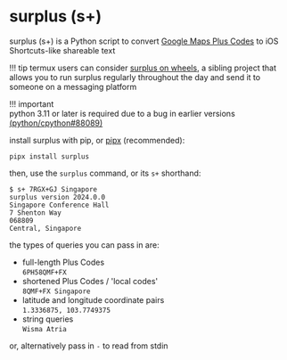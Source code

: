 # surplus (s+)

surplus (s+) is a Python script to convert [Google Maps Plus Codes](https://maps.google.com/pluscodes/)
to iOS Shortcuts-like shareable text

!!! tip
    termux users can consider [surplus on wheels](onwheels/index.md), a sibling project that allows
    you to run surplus regularly throughout the day and send it to someone on a messaging platform

!!! important  
    python 3.11 or later is required due to a bug in earlier versions
    [(python/cpython#88089)](https://github.com/python/cpython/issues/88089)

install surplus with pip, or [pipx](https://pipx.pypa.io/) (recommended):

```text
pipx install surplus
```

then, use the `surplus` command, or its `s+` shorthand:

```text
$ s+ 7RGX+GJ Singapore
surplus version 2024.0.0
Singapore Conference Hall
7 Shenton Way
068809
Central, Singapore
```

the types of queries you can pass in are:

- full-length Plus Codes  
  `6PH58QMF+FX`
- shortened Plus Codes / 'local codes'  
  `8QMF+FX Singapore`
- latitude and longitude coordinate pairs  
  `1.3336875, 103.7749375`
- string queries  
  `Wisma Atria`

or, alternatively pass in `-` to read from stdin
